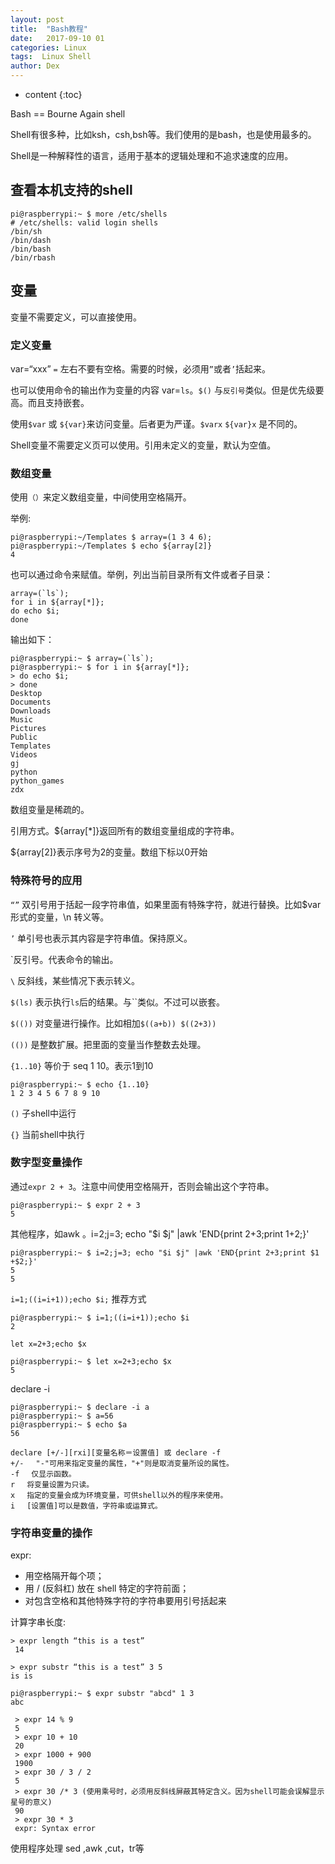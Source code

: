 ```yaml
---
layout: post
title:  "Bash教程"
date:   2017-09-10 01
categories: Linux
tags:  Linux Shell
author: Dex
---
```


* content
{:toc}

Bash == Bourne Again shell

Shell有很多种，比如ksh，csh,bsh等。我们使用的是bash，也是使用最多的。

Shell是一种解释性的语言，适用于基本的逻辑处理和不追求速度的应用。







## 查看本机⽀持的shell ##

	pi@raspberrypi:~ $ more /etc/shells
	# /etc/shells: valid login shells
	/bin/sh
	/bin/dash
	/bin/bash
	/bin/rbash


## 变量 ##

变量不需要定义，可以直接使用。

### 定义变量 ###

var=“xxx” `=` 左右不要有空格。需要的时候，必须用`”`或者`’`括起来。

也可以使用命令的输出作为变量的内容 var=`ls`。`$()` 与`反引号`类似。但是优先级要高。而且支持嵌套。

使用`$var` 或 `${var}`来访问变量。后者更为严谨。`$varx` `${var}x` 是不同的。

Shell变量不需要定义页可以使用。引用未定义的变量，默认为空值。

### 数组变量 ###

使用`（）`来定义数组变量，中间使用空格隔开。

举例:

	pi@raspberrypi:~/Templates $ array=(1 3 4 6);
	pi@raspberrypi:~/Templates $ echo ${array[2]}
	4


也可以通过命令来赋值。举例，列出当前目录所有文件或者子目录：

	array=(`ls`); 
	for i in ${array[*]};
	do echo $i;
	done

输出如下：

	pi@raspberrypi:~ $ array=(`ls`); 
	pi@raspberrypi:~ $ for i in ${array[*]};
	> do echo $i;
	> done
	Desktop
	Documents
	Downloads
	Music
	Pictures
	Public
	Templates
	Videos
	gj
	python
	python_games
	zdx


数组变量是稀疏的。

引用方式。${array[*]}返回所有的数组变量组成的字符串。

${array[2]}表示序号为2的变量。数组下标以0开始

### 特殊符号的应用 ###

`“”` 双引号用于括起⼀段字符串值，如果里面有特殊字符，就进行替换。比如$var形式的变量，\n 转义等。

`’` 单引号也表示其内容是字符串值。保持原义。

`反引号。代表命令的输出。

`\` 反斜线，某些情况下表示转义。

`$(ls)` 表示执行`ls`后的结果。与``类似。不过可以嵌套。

`$(())` 对变量进行操作。比如相加`$((a+b)) $((2+3))`

`(())` 是整数扩展。把里面的变量当作整数去处理。

`{1..10}` 等价于 seq 1 10。表示1到10

	pi@raspberrypi:~ $ echo {1..10}
	1 2 3 4 5 6 7 8 9 10

`()` 子shell中运行

`{}` 当前shell中执行

### 数字型变量操作 ###

通过`expr 2 + 3`。注意中间使用空格隔开，否则会输出这个字符串。

	pi@raspberrypi:~ $ expr 2 + 3
	5

其他程序，如awk 。i=2;j=3; echo "$i $j" |awk 'END{print 2+3;print $1 +$2;}'

	pi@raspberrypi:~ $ i=2;j=3; echo "$i $j" |awk 'END{print 2+3;print $1 +$2;}'
	5
	5

`i=1;((i=i+1));echo $i;` 推荐方式

	pi@raspberrypi:~ $ i=1;((i=i+1));echo $i
	2

    let x=2+3;echo $x

	pi@raspberrypi:~ $ let x=2+3;echo $x
	5

declare -i

	pi@raspberrypi:~ $ declare -i a
	pi@raspberrypi:~ $ a=56
	pi@raspberrypi:~ $ echo $a
	56

    declare [+/-][rxi][变量名称＝设置值] 或 declare -f
	+/- 　"-"可用来指定变量的属性，"+"则是取消变量所设的属性。
	-f 　仅显示函数。
	r 　将变量设置为只读。
	x 　指定的变量会成为环境变量，可供shell以外的程序来使用。
	i 　[设置值]可以是数值，字符串或运算式。

### 字符串变量的操作 ###

expr:

- 用空格隔开每个项；
- 用 / (反斜杠) 放在 shell 特定的字符前面；
- 对包含空格和其他特殊字符的字符串要用引号括起来

计算字串长度:

	> expr length “this is a test”
	 14

	> expr substr “this is a test” 3 5
	is is

	pi@raspberrypi:~ $ expr substr "abcd" 1 3
	abc

	 > expr 14 % 9
	 5
	 > expr 10 + 10
	 20
	 > expr 1000 + 900
	 1900
	 > expr 30 / 3 / 2
	 5
	 > expr 30 /* 3 (使用乘号时，必须用反斜线屏蔽其特定含义。因为shell可能会误解显示星号的意义)
	 90
	 > expr 30 * 3
	 expr: Syntax error

使用程序处理 sed ,awk ,cut，tr等

